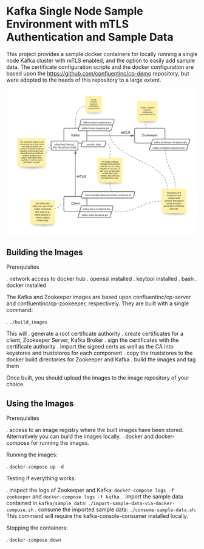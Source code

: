 # Kafka Single Node Sample Environment with mTLS Authentication and Sample Data

This project provides a sample docker containers for locally running a single node Kafka cluster with mTLS enabled, and the option to easily add sample data. The certificate configuration scripts and the docker configuration are based upon the https://github.com/confluentinc/cp-demo repository, but were adopted to the needs of this repository to a large extent. 

![Overview](Docker-MTLS-Setup.png?raw=true "Overview")

## Building the Images

Prerequisites

. network access to docker hub
. openssl installed
. keytool installed
. bash 
. docker installed

The Kafka and Zookeeper images are based upon confluentinc/cp-server and confluentinc/cp-zookeeper, respectively.
They are built with a single command: 

. `./build_images`

This will 
. generate a root certificate authority 
. create certificates for a client, Zookeeper Server, Kafka Broker
. sign the certificates with the certificate authority
. import the signed certs as well as the CA into keystores and truststores for each component
. copy the truststores to the docker build directories for Zookeeper and Kafka
. build the images and tag them 

Once built, you should upload the images to the image repository of your choice. 

## Using the Images

Prerequisites

. access to an image registry where the built images have been stored. Alternatively you can build the images locally. 
. docker and docker-compose for running the images. 

Running the images:

. `docker-compose up -d`

Testing if everything works: 

. inspect the logs of Zookeeper and Kafka: `docker-compose logs -f zookeeper` and `docker-compose logs -f kafka`.
. import the sample data contained in `kafka/sample_data`: `./import-sample-data-via-docker-compose.sh`
. consume the imported sample data: `./consume-sample-data.sh`. This command will require the kafka-console-consumer installed locally. 

Stopping the containers: 

. `docker-compose down`
